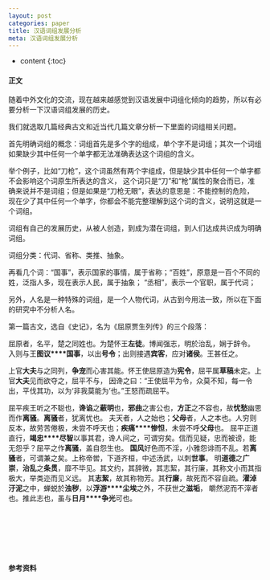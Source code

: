 ```yaml
---
layout: post
categories: paper
title: 汉语词组发展分析
meta: 汉语词组发展分析
---
```

* content
{:toc}

#### 正文

随着中外文化的交流，现在越来越感觉到汉语发展中词组化倾向的趋势，所以有必要分析一下汉语词组发展的历史。

我们就选取几篇经典古文和近当代几篇文章分析一下里面的词组相关问题。

首先明确词组的概念：词组首先是多个字的组成，单个字不是词组；其次一个词组如果缺少其中任何一个单字都无法准确表达这个词组的含义。

举个例子，比如“刀枪”，这个词虽然有两个字组成，但是缺少其中任何一个单字都不会影响这个词原生所表达的含义，
这个词只是“刀”和“枪”属性的聚合而已，准确来说并不是词组；但是如果是“刀枪无眼”，表达的意思是：不能控制的危险，
现在少了其中任何一个单字，你都会不能完整理解到这个词的含义，说明这就是一个词组。

词组有自己的发展历史，从被人创造，到成为潜在词组，到人们达成共识成为明确词组。

词组分类：代词、省称、类推、抽象。

再看几个词：“国事”，表示国家的事情，属于省称；“百姓”，原意是一百个不同的姓，泛指人多，现在表示人民，属于抽象；
“丞相”，表示一个官职，属于代词；

另外，人名是一种特殊的词组，是一个人物代词，从古到今用法一致，所以在下面的研究中不分析人名。

第一篇古文，选自《史记》，名为《屈原贾生列传》的三个段落：

屈原者，名平，楚之同姓也。为楚怀王**左徒**。博闻强志，明於治乱，娴于辞令。
入则与王**图议****国事**，以出**号令**；出则接遇**宾客**，应对**诸侯**。王甚任之。

上官**大夫**与之同列，**争宠**而心害其能。怀王使屈原造为**宪令**，屈平属**草稿**未定。上官**大夫**见而欲夺之，屈平不与，
因谗之曰：“王使屈平为令，众莫不知，每一令出，平伐其功，以为‘非我莫能为’也。”王怒而疏屈平。

屈平疾王听之不聪也，**谗谄**之**蔽明**也，**邪曲**之害公也，**方正**之不容也，故**忧愁**幽思而作**离骚**。**离骚**者，犹离忧也。
夫天者，人之始也；**父母**者，人之本也。人穷则反本，故劳苦倦极，未尝不呼天也；**疾痛****惨怛**，未尝不呼**父母**也。
屈平正道直行，**竭忠****尽智**以事其君，谗人间之，可谓穷矣。信而见疑，忠而被谤，能无怨乎？屈平之作**离骚**，盖自怨生也。
**国风**好色而不淫，小雅怨诽而不乱。若**离骚**者，可谓兼之矣。上称帝喾，下道齐桓，中述汤武，以刺**世事**。
明**道德**之**广崇**，**治乱**之**条贯**，靡不毕见。其文约，其辞微，其志絜，其行廉，其称文小而其指极大，举类迩而见义远。
其**志絜**，故其称物芳。其**行廉**，故死而不容自疏。**濯淖汙泥**之中，蝉蜕於**浊秽**，以**浮游****尘埃**之外，不获世之**滋垢**，
皭然泥而不滓者也。推此志也，虽与**日月****争光**可也。



<br/><br/><br/><br/><br/>
#### 参考资料


